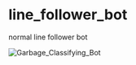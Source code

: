 # line_follower_bot
normal line follower bot

![Garbage_Classifying_Bot](https://user-images.githubusercontent.com/76748505/194532682-078ccc6a-8b73-4dcb-8e10-b11cbfd06ba3.JPG)
